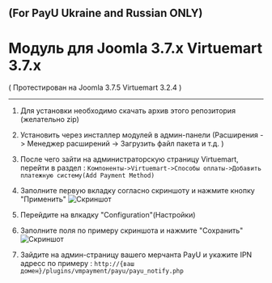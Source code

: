 (For PayU Ukraine and Russian ONLY)
-------

Модуль для Joomla 3.7.x Virtuemart 3.7.x
==========
( Протестирован на Joomla 3.7.5 Virtuemart 3.2.4 )

-------

1. Для установки необходимо скачать архив этого репозитория (желательно zip)

2. Установить через инсталлер модулей в админ-панели (Расширения -> Менеджер расширений -> Загрузить файл пакета и т.д. )

3. После чего зайти на администраторскую страницу Virtuemart, перейти в раздел : 
`Компоненты->Virtuemart->Способы оплаты->Добавить платежную систему(Add Payment Method)`

4. Заполните первую вкладку согласно скриншоту и нажмите кнопку "Применить"
![Скриншот][1]

5. Перейдите на влкадку "Configuration"(Настройки)
6. Заполните поля по примеру скриншота и нажмите "Сохранить"
![Скриншот][2]

7. Зайдите на админ-страницу вашего мерчанта PayU и укажите IPN адресс по примеру :
`http://{ваш домен}/plugins/vmpayment/payu/payu_notify.php`


[1]: https://raw.github.com/PayUUA/Joomla-2-Virtuemart/master/settings.png
[2]: https://raw.github.com/PayUUA/Joomla-2-Virtuemart/master/createPayment.png
